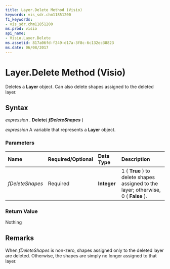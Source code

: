 ```yaml
---
title: Layer.Delete Method (Visio)
keywords: vis_sdr.chm11851200
f1_keywords:
- vis_sdr.chm11851200
ms.prod: visio
api_name:
- Visio.Layer.Delete
ms.assetid: 817a06fd-f249-d17a-3f8c-6c132ec38823
ms.date: 06/08/2017
---
```



# Layer.Delete Method (Visio)

Deletes a  **Layer** object. Can also delete shapes assigned to the deleted layer.


## Syntax

 _expression_ . **Delete**( **_fDeleteShapes_** )

 _expression_ A variable that represents a **Layer** object.


### Parameters



|**Name**|**Required/Optional**|**Data Type**|**Description**|
|:-----|:-----|:-----|:-----|
| _fDeleteShapes_|Required| **Integer**|1 ( **True** ) to delete shapes assigned to the layer; otherwise, 0 ( **False** ).|

### Return Value

Nothing


## Remarks

When  _fDeleteShapes_ is non-zero, shapes assigned only to the deleted layer are deleted. Otherwise, the shapes are simply no longer assigned to that layer.


